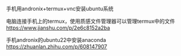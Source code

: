 

手机用andronix+termux+vnc安装ubuntu系统


电脑连接手机上的termux，使用质感文件管理器可以管理termux中的文件
https://www.jianshu.com/p/2e6c8152a2ba

手机andronix的ubuntu22中安装anaconda
https://zhuanlan.zhihu.com/p/608147907
